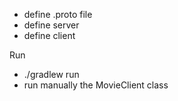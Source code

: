- define .proto file
- define server
- define client

Run
- ./gradlew run
- run manually the MovieClient class
